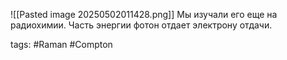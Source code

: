 ![[Pasted image 20250502011428.png]]
Мы изучали его еще на радиохимии.
Часть энергии фотон отдает электрону отдачи.


tags: #Raman #Compton 